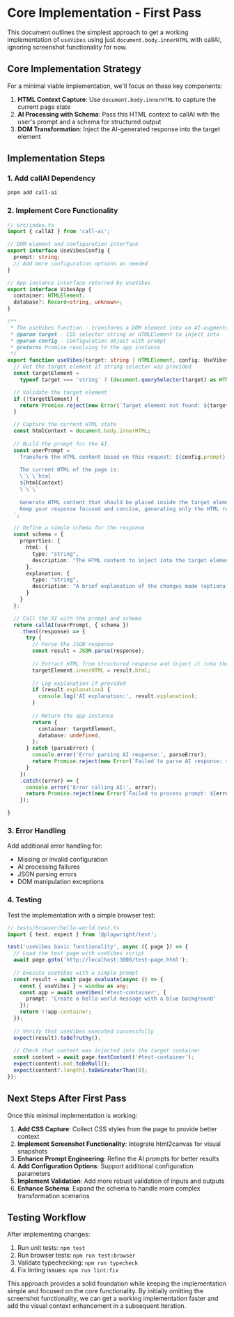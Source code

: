 # Core Implementation - First Pass

This document outlines the simplest approach to get a working implementation of `useVibes` using just `document.body.innerHTML` with callAI, ignoring screenshot functionality for now.

## Core Implementation Strategy

For a minimal viable implementation, we'll focus on these key components:

1. **HTML Context Capture**: Use `document.body.innerHTML` to capture the current page state
2. **AI Processing with Schema**: Pass this HTML context to callAI with the user's prompt and a schema for structured output
3. **DOM Transformation**: Inject the AI-generated response into the target element

## Implementation Steps

### 1. Add callAI Dependency

```bash
pnpm add call-ai
```

### 2. Implement Core Functionality

```typescript
// src/index.ts
import { callAI } from 'call-ai';

// DOM element and configuration interface
export interface UseVibesConfig {
  prompt: string;
  // Add more configuration options as needed
}

// App instance interface returned by useVibes
export interface VibesApp {
  container: HTMLElement;
  database?: Record<string, unknown>;
}

/**
 * The useVibes function - transforms a DOM element into an AI-augmented micro-app
 * @param target - CSS selector string or HTMLElement to inject into
 * @param config - Configuration object with prompt
 * @returns Promise resolving to the app instance
 */
export function useVibes(target: string | HTMLElement, config: UseVibesConfig): Promise<VibesApp> {
  // Get the target element if string selector was provided
  const targetElement =
    typeof target === 'string' ? (document.querySelector(target) as HTMLElement) : target;

  // Validate the target element
  if (!targetElement) {
    return Promise.reject(new Error(`Target element not found: ${target}`));
  }

  // Capture the current HTML state
  const htmlContext = document.body.innerHTML;
  
  // Build the prompt for the AI
  const userPrompt = `
    Transform the HTML content based on this request: ${config.prompt}
    
    The current HTML of the page is:
    \`\`\`html
    ${htmlContext}
    \`\`\`
    
    Generate HTML content that should be placed inside the target element.
    Keep your response focused and concise, generating only the HTML required.
  `;

  // Define a simple schema for the response
  const schema = {
    properties: {
      html: {
        type: "string",
        description: "The HTML content to inject into the target element"
      },
      explanation: {
        type: "string",
        description: "A brief explanation of the changes made (optional)"
      }
    }
  };

  // Call the AI with the prompt and schema
  return callAI(userPrompt, { schema })
    .then((response) => {
      try {
        // Parse the JSON response
        const result = JSON.parse(response);
        
        // Extract HTML from structured response and inject it into the target element
        targetElement.innerHTML = result.html;
        
        // Log explanation if provided
        if (result.explanation) {
          console.log('AI explanation:', result.explanation);
        }
        
        // Return the app instance
        return {
          container: targetElement,
          database: undefined,
        };
      } catch (parseError) {
        console.error('Error parsing AI response:', parseError);
        return Promise.reject(new Error(`Failed to parse AI response: ${parseError.message}`));
      }
    })
    .catch((error) => {
      console.error('Error calling AI:', error);
      return Promise.reject(new Error(`Failed to process prompt: ${error.message}`));
    });

}
```

### 3. Error Handling

Add additional error handling for:
- Missing or invalid configuration
- AI processing failures
- JSON parsing errors
- DOM manipulation exceptions

### 4. Testing

Test the implementation with a simple browser test:

```typescript
// tests/browser/hello-world.test.ts
import { test, expect } from '@playwright/test';

test('useVibes basic functionality', async ({ page }) => {
  // Load the test page with useVibes script
  await page.goto('http://localhost:3000/test-page.html');
  
  // Execute useVibes with a simple prompt
  const result = await page.evaluate(async () => {
    const { useVibes } = window as any;
    const app = await useVibes('#test-container', { 
      prompt: 'Create a hello world message with a blue background' 
    });
    return !!app.container;
  });
  
  // Verify that useVibes executed successfully
  expect(result).toBeTruthy();
  
  // Check that content was injected into the target container
  const content = await page.textContent('#test-container');
  expect(content).not.toBeNull();
  expect(content?.length).toBeGreaterThan(0);
});
```

## Next Steps After First Pass

Once this minimal implementation is working:

1. **Add CSS Capture**: Collect CSS styles from the page to provide better context
2. **Implement Screenshot Functionality**: Integrate html2canvas for visual snapshots
3. **Enhance Prompt Engineering**: Refine the AI prompts for better results
4. **Add Configuration Options**: Support additional configuration parameters
5. **Implement Validation**: Add more robust validation of inputs and outputs
6. **Enhance Schema**: Expand the schema to handle more complex transformation scenarios

## Testing Workflow

After implementing changes:

1. Run unit tests: `npm test`
2. Run browser tests: `npm run test:browser`
3. Validate typechecking: `npm run typecheck`
4. Fix linting issues: `npm run lint:fix`

This approach provides a solid foundation while keeping the implementation simple and focused on the core functionality. By initially omitting the screenshot functionality, we can get a working implementation faster and add the visual context enhancement in a subsequent iteration.
